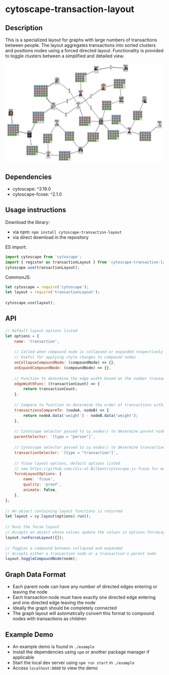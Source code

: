 # cytoscape-transaction-layout

## Description

This is a specialized layout for graphs with large numbers of transactions between people. The layout aggregates transactions into sorted clusters and positions nodes using a forced directed layout. Functionality is provided to toggle clusters between a simplified and detailed view.

<p align="center"><img src="transactionLayoutExample.png" width="1000"></p>

## Dependencies

-   cytoscape: ^3.19.0
-   cytoscape-fcose: ^2.1.0

## Usage instructions

Download the library:

-   via npm: `npm install cytoscape-transaction-layout`
-   via direct download in the repository

ES import:

```js
import cytoscape from 'cytoscape';
import { register as transactionLayout } from 'cytoscape-transaction-layout';
cytoscape.use(transactionLayout);
```

CommonJS:

```js
let cytoscape = require('cytoscape');
let layout = require('transactionLayout');

cytoscape.use(layout);
```

## API

```js
// Default layout options listed
let options = {
    name: 'transaction',

    // Called when compound node is collapsed or expanded respectively
    // Useful for applying style changes to compound nodes
    onCollapseCompoundNode: (compoundNode) => {},
    onExpandCompoundNode: (compoundNode) => {},

    // Function to determine the edge width based on the number transactions for an edge
    edgeWidthFunc: (transactionCount) => {
        return transactionCount;
    },

    // Compare to function to determine the order of transactions within a compound node
    transactionsCompareTo: (nodeA, nodeB) => {
        return nodeA.data('weight') - nodeB.data('weight');
    },

    // Cytoscape selector passed to cy.nodes() to determine parent nodes
    parentSelector: '[type = "person"]',

    // Cytoscape selector passed to cy.nodes() to determine transaction nodes
    transactionSelector: '[type = "transaction"]',

    // fcose layout options, default options listed
    // see https://github.com/iVis-at-Bilkent/cytoscape.js-fcose for more information
    forceLayoutOptions: {
        name: 'fcose',
        quality: 'proof',
        animate: false,
    },
};

// An object containing layout functions is returned
let layout = cy.layout(options).run();

// Runs the focse layout
// Accepts an object whose values update the values in options.forceLayoutOptions
layout.runForceLayout({});

// Toggles a compound between collapsed and expanded
// Accepts either a transaction node or a transaction's parent node
layout.toggleCompoundNode(node);
```

## Graph Data Format

-   Each parent node can have any number of directed edges entering or leaving the node
-   Each transaction node must have exactly one directed edge entering and one directed edge leaving the node
-   Ideally the graph should be completely connected
-   The graph layout will automatically convert this format to compound nodes with transactions as children

## Example Demo

-   An example demo is found in `./example`
-   Install the dependencies using `npm` or another package manager if applicable
-   Start the local dev server using `npm run start` in `./example`
-   Access `localhost:8080` to view the demo
